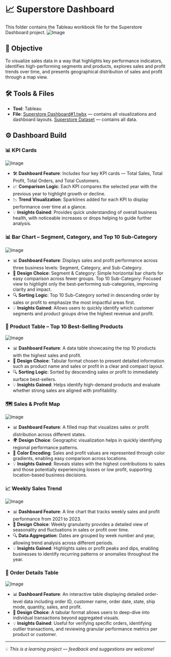 # 📈 Superstore Dashboard

This folder contains the Tableau workbook file for the Superstore Dashboard project.
![Image](https://github.com/user-attachments/assets/c889d1d2-e1d6-4ec2-b45f-436545e304d6)

## 📌 Objective
To visualize sales data in a way that highlights key performance indicators, identifies high-performing segments and products, explores sales and profit trends over time, and presents geographical distribution of sales and profit through a map view.

## 🛠️ Tools & Files
- **Tool**: Tableau
- **File**: [Superstore Dashboard#1.twbx](https://github.com/azizahproject/Tableau-Superstore-Dashboard/blob/main/1_Project_Dashboard/Superstore%20Dashboard%20%231.twbx) — contains all visualizations and dashboard layouts. [Superstore Dataset](https://github.com/azizahproject/Tableau-Superstore-Dashboard/tree/main/0_Resources/Dataset) — contains all data.

## ⚙️ Dashboard Build

### 📊 KPI Cards
![Image](https://github.com/user-attachments/assets/7ac890f8-23c7-432f-b499-0e77e4fa5c41)
- 🛠️ **Dashboard Feature**: Includes four key KPI cards — Total Sales, Total Profit, Total Orders, and Total Customers.
- 📈 **Comparison Logic**: Each KPI compares the selected year with the previous year to highlight growth or decline.
- 📉 **Trend Visualization**: Sparklines added for each KPI to display performance over time at a glance.
- 💡 **Insights Gained**: Provides quick understanding of overall business health, with noticeable increases or drops helping to guide further analysis.

### 📊 Bar Chart – Segment, Category, and Top 10 Sub-Category
![Image](https://github.com/user-attachments/assets/11338eee-48e3-4827-a251-62a26164e8e0)
- 📊 **Dashboard Feature**: Displays sales and profit performance across three business levels: Segment, Category, and Sub-Category.
- 📌 **Design Choice**: Segment & Category: Simple horizontal bar charts for easy comparison across fewer groups. Top 10 Sub-Category: Focused view to highlight only the best-performing sub-categories, improving clarity and impact.
- 🔍 **Sorting Logic**: Top 10 Sub-Category sorted in descending order by sales or profit to emphasize the most impactful areas first.
- 💡 **Insights Gained**: Allows users to quickly identify which customer segments and product groups drive the highest revenue and profit.

### 🧾 Product Table – Top 10 Best-Selling Products
![Image](https://github.com/user-attachments/assets/09b337c1-6351-4aea-9f93-0abd652b87dd)
- 📊 **Dashboard Feature**: A data table showcasing the top 10 products with the highest sales and profit.
- 📌 **Design Choice**: Tabular format chosen to present detailed information such as product name and sales or profit in a clear and compact layout.
- 🔍 **Sorting Logic**: Sorted by descending sales or profit to immediately surface best-sellers.
- 💡 **Insights Gained**: Helps identify high-demand products and evaluate whether strong sales are aligned with profitability.

### 🗺️ Sales & Profit Map
![Image](https://github.com/user-attachments/assets/cd52f51a-8f81-498a-a63e-42930479ab23)
- 📊 **Dashboard Feature**: A filled map that visualizes sales or profit distribution across different states.
- 🌍 **Design Choice**: Geographic visualization helps in quickly identifying regional performance patterns.
- 🎯 **Color Encoding**: Sales and profit values are represented through color gradients, enabling easy comparison across locations.
- 💡 **Insights Gained**: Reveals states with the highest contributions to sales and those potentially experiencing losses or low profit, supporting location-based business decisions.

### 📈 Weekly Sales Trend
![Image](https://github.com/user-attachments/assets/94c2deca-4919-42c7-b4b1-ba20b40bfa72)
- 📊 **Dashboard Feature**: A line chart that tracks weekly sales and profit performance from 2021 to 2023.
- 📅 **Design Choice**: Weekly granularity provides a detailed view of seasonality and fluctuations in sales or profit over time.
- 🔍 **Data Aggregation**: Dates are grouped by week number and year, allowing trend analysis across different periods.
- 💡 **Insights Gained**: Highlights sales or profit peaks and dips, enabling businesses to identify recurring patterns or anomalies throughout the year.

### 📄 Order Details Table
![Image](https://github.com/user-attachments/assets/2956724d-c444-4166-a715-0d99f3d02d6d)
- 📊 **Dashboard Feature**: An interactive table displaying detailed order-level data including order ID, customer name, order date, state, ship mode, quantity, sales, and profit.
- 🔧 **Design Choice**: A tabular format allows users to deep-dive into individual transactions beyond aggregated visuals.
- 💡 **Insights Gained**: Useful for verifying specific orders, identifying outlier transactions, and reviewing granular performance metrics per product or customer.



---

💡 *This is a learning project — feedback and suggestions are welcome!*


